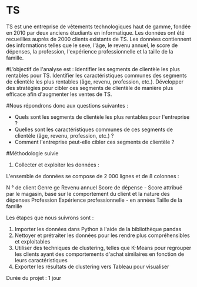 # TS 

TS est une entreprise de vêtements technologiques haut de gamme, fondée en 2010 par deux anciens étudiants en informatique.
Les données ont été recueillies auprès de 2000 clients existants de TS.
Les données contiennent des informations telles que le sexe, l'âge, le revenu annuel, le score de dépenses, la profession, l'expérience professionnelle et la taille de la famille.

#L’objectif de l'analyse est :
Identifier les segments de clientèle les plus rentables pour TS.
Identifier les caractéristiques communes des segments de clientèle les plus rentables (âge, revenu, profession, etc.).
Développer des stratégies pour cibler ces segments de clientèle de manière plus efficace afin d'augmenter les ventes de TS.

#Nous répondrons donc aux questions suivantes :
- Quels sont les segments de clientèle les plus rentables pour l'entreprise ?
- Quelles sont les caractéristiques communes de ces segments de clientèle (âge, revenu, profession, etc.) ?
- Comment l'entreprise peut-elle cibler ces segments de clientèle ?


#Méthodologie suivie

1. Collecter et exploiter les données :

L'ensemble de données se compose de 2 000 lignes et de 8 colonnes :

N ° de client
Genre
 ge
Revenu annuel
Score de dépense - Score attribué par le magasin, basé sur le comportement du client et la nature des dépenses
Profession
Expérience professionnelle - en années
Taille de la famille

Les étapes que nous suivrons sont : 

1) Importer les données dans Python à l'aide de la bibliothèque pandas
2) Nettoyer et prétraiter les données pour les rendre plus compréhensibles et exploitables
3) Utiliser des techniques de clustering, telles que K-Means pour regrouper les clients ayant des comportements d'achat similaires en fonction de leurs caractéristiques
4) Exporter les résultats de clustering vers Tableau pour visualiser

Durée du projet : 1 jour
